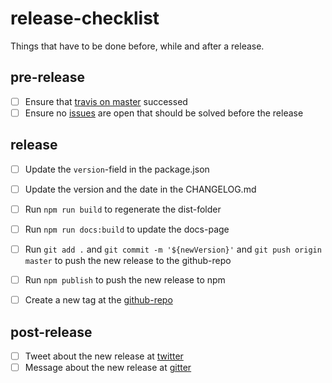 # release-checklist
Things that have to be done before, while and after a release.

## pre-release

- [ ] Ensure that [travis on master](https://travis-ci.org/pubkey/rxdb) successed
- [ ] Ensure no [issues](https://github.com/pubkey/rxdb/issues) are open that should be solved before the release

## release

- [ ] Update the `version`-field in the package.json
- [ ] Update the version and the date in the CHANGELOG.md
- [ ] Run `npm run build` to regenerate the dist-folder
- [ ] Run `npm run docs:build` to update the docs-page
- [ ] Run `git add .` and `git commit -m '${newVersion}'` and `git push origin master` to push the new release to the github-repo
- [ ] Run `npm publish` to push the new release to npm
- [ ] Create a new tag at the [github-repo](https://github.com/pubkey/rxdb/releases)


## post-release

- [ ] Tweet about the new release at [twitter](https://twitter.com/rxdbjs)
- [ ] Message about the new release at [gitter](https://gitter.im/pubkey/rxdb)
